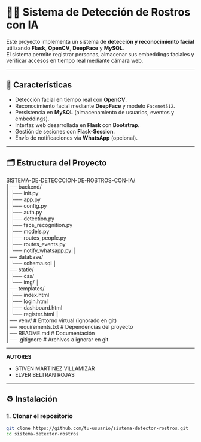 # 🧑‍💻 Sistema de Detección de Rostros con IA

Este proyecto implementa un sistema de **detección y reconocimiento facial** utilizando **Flask**, **OpenCV**, **DeepFace** y **MySQL**.  
El sistema permite registrar personas, almacenar sus embeddings faciales y verificar accesos en tiempo real mediante cámara web.  

---

## 📌 Características
- Detección facial en tiempo real con **OpenCV**.  
- Reconocimiento facial mediante **DeepFace** y modelo `Facenet512`.  
- Persistencia en **MySQL** (almacenamiento de usuarios, eventos y embeddings).  
- Interfaz web desarrollada en **Flask** con **Bootstrap**.  
- Gestión de sesiones con **Flask-Session**.  
- Envío de notificaciones vía **WhatsApp** (opcional).  

---

## 🗂️ Estructura del Proyecto

SISTEMA-DE-DETECCCION-DE-ROSTROS-CON-IA/
<br>
│── backend/
<br>
│ ├── init.py
<br>
│ ├── app.py
<br>
│ ├── config.py
<br>
│ ├── auth.py
<br>
│ ├── detection.py
<br>
│ ├── face_recognition.py
<br>
│ ├── models.py
<br>
│ ├── routes_people.py
<br>
│ ├── routes_events.py
<br>
│ └── notify_whatsapp.py
│<br>
│── database/
<br>
│ └── schema.sql
│<br>
│── static/
<br>
│ ├── css/
<br>
│ └── img/
│<br>
│── templates/
<br>
│ ├── index.html
<br>
│ ├── login.html
<br>
│ ├── dashboard.html
<br>
│ └── register.html
│<br>
│── venv/ # Entorno virtual (ignorado en git)
<br>
│── requirements.txt # Dependencias del proyecto
<br>
│── README.md # Documentación
<br>
│── .gitignore # Archivos a ignorar en git
<br>

---
 **AUTORES**

- STIVEN MARTINEZ VILLAMIZAR
- ELVER BELTRAN ROJAS
---

## ⚙️ Instalación

### 1. Clonar el repositorio
```bash
git clone https://github.com/tu-usuario/sistema-detector-rostros.git
cd sistema-detector-rostros



